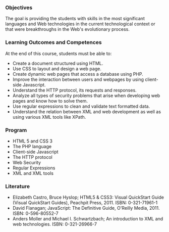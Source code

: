 ### Objectives
The goal is providing the students with skills in the most significant languages and Web technologies in the current technological context or that were breakthroughs in the Web's evolutionary process.

### Learning Outcomes and Competences
At the end of this course, students must be able to:
- Create a document structured using HTML.
- Use CSS to layout and design a web page.
- Create dynamic web pages that access a database using PHP.
- Improve the interaction between users and webpages by using client-side Javascript.
- Understand the HTTP protocol, its requests and responses.
- Analyze all types of security problems that arise when developing web pages and know how to solve them.
- Use regular expressions to clean and validate text formatted data.
- Understand the relation between XML and web development as well as using various XML tools like XPath.

### Program
- HTML 5 and CSS 3
- The PHP language
- Client-side Javascript
- The HTTP protocol
- Web Security
- Regular Expressions
- XML and XML tools

### Literature
- Elizabeth Castro, Bruce Hyslop; HTML5 & CSS3: Visual QuickStart Guide (Visual QuickStart Guides), Peachpit Press, 2011. ISBN: 0-321-71961-1
- David Flanagan; JavaScript: The Definitive Guide, O'Reilly Media, 2011. ISBN: 0-596-80552-7
- Anders Moller and Michael I. Schwartzbach; An introduction to XML and web technologies. ISBN: 0-321-26966-7

